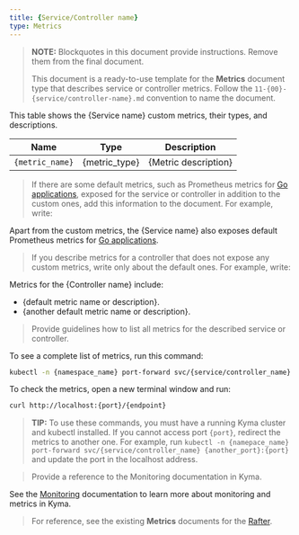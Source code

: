 ```yaml
---
title: {Service/Controller name}
type: Metrics
---
```


>**NOTE:** Blockquotes in this document provide instructions. Remove them from the final document.
>
>This document is a ready-to-use template for the **Metrics** document type that describes service or controller metrics. Follow the `11-{00}-{service/controller-name}.md` convention to name the document.

This table shows the {Service name} custom metrics, their types, and descriptions.

| Name | Type | Description |
|------|------|-------------|
| `{metric_name}` | {metric_type} | {Metric description} |

> If there are some default metrics, such as Prometheus metrics for [Go applications](https://prometheus.io/docs/guides/go-application/), exposed for the service or controller in addition to the custom ones, add this information to the document. For example, write:

Apart from the custom metrics, the {Service name} also exposes default Prometheus metrics for [Go applications](https://prometheus.io/docs/guides/go-application/).

> If you describe metrics for a controller that does not expose any custom metrics, write only about the default ones. For example, write:

Metrics for the {Controller name} include:

- {default metric name or description}.
- {another default metric name or description}.

> Provide guidelines how to list all metrics for the described service or controller.

To see a complete list of metrics, run this command:

```bash
kubectl -n {namespace_name} port-forward svc/{service/controller_name} {port}
```

To check the metrics, open a new terminal window and run:

```bash
curl http://localhost:{port}/{endpoint}
```

> **TIP:** To use these commands, you must have a running Kyma cluster and kubectl installed. If you cannot access port `{port}`, redirect the metrics to another one. For example, run `kubectl -n {namepace_name} port-forward svc/{service/controller_name} {another_port}:{port}` and update the port in the localhost address.

> Provide a reference to the Monitoring documentation in Kyma.

See the [Monitoring](/components/monitoring) documentation to learn more about monitoring and metrics in Kyma.

> For reference, see the existing **Metrics** documents for the [Rafter](https://kyma-project.io/docs/1.9/components/rafter/#metrics-metrics).
